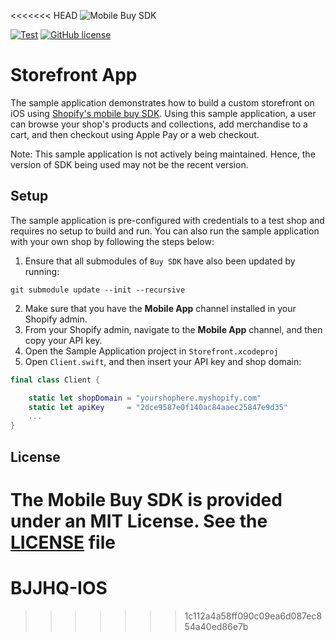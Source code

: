 <<<<<<< HEAD
![Mobile Buy SDK](https://cloud.githubusercontent.com/assets/5244861/26738020/885c12ac-479a-11e7-8914-2853ec09f89f.png)

[![Test](https://github.com/Shopify/mobile-buy-sdk-ios-sample/workflows/Test/badge.svg?event=push)](https://github.com/Shopify/mobile-buy-sdk-ios-sample/actions?query=workflow%3ATest)
[![GitHub license](https://img.shields.io/badge/license-MIT-lightgrey.svg?style=flat)](https://github.com/Shopify/mobile-buy-sdk-ios-sample/blob/master/LICENSE)

# Storefront App

The sample application demonstrates how to build a custom storefront on iOS using [Shopify's mobile buy SDK](https://github.com/Shopify/mobile-buy-sdk-ios). Using this sample application, a user can browse your shop's products and collections, add merchandise to a cart, and then checkout using Apple Pay or a web checkout.

Note: This sample application is not actively being maintained. Hence, the version of SDK being used may not be the recent version. 

## Setup

The sample application is pre-configured with credentials to a test shop and requires no setup to build and run. You can also run the sample application with your own shop by following the steps below:

1. Ensure that all submodules of `Buy SDK` have also been updated by running:
```
git submodule update --init --recursive
```
2. Make sure that you have the **Mobile App** channel installed in your Shopify admin.
3. From your Shopify admin, navigate to the **Mobile App** channel, and then copy your API key.
4. Open the Sample Application project in `Storefront.xcodeproj`
5. Open `Client.swift`, and then insert your API key and shop domain:

```swift
final class Client {

    static let shopDomain = "yourshophere.myshopify.com"
    static let apiKey     = "2dce9587e0f140ac84aaec25847e9d35"
    ...
}
```

## License

The Mobile Buy SDK is provided under an MIT License.  See the [LICENSE](../../LICENSE) file
=======
# BJJHQ-IOS
>>>>>>> 1c112a4a58ff090c09ea6d087ec854a40ed86e7b
